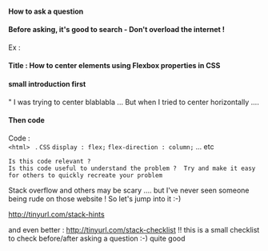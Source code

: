 #### How to ask a question 


#### Before asking, it's good to search - Don't overload the internet ! 





Ex  : 


#### Title : How to center elements using Flexbox properties in CSS 

#### small introduction first 
 " I was trying to center blablabla ... But when I tried to center horizontally .... 
#### Then code 
Code :   
        ``` <html>  ```
        .
        ```CSS```
        ```display : flex;```
        ```flex-direction : column;```
        ... etc 

    Is this code relevant ? 
    Is this code useful to understand the problem ?  Try and make it easy for others to quickly recreate your problem 



Stack overflow and others may be scary .... but I've never seen someone being rude on those website ! So let's jump into it :-) 


http://tinyurl.com/stack-hints

and even better : 
 http://tinyurl.com/stack-checklist !!  this is a small checklist to check before/after asking a question :-) quite good

             

